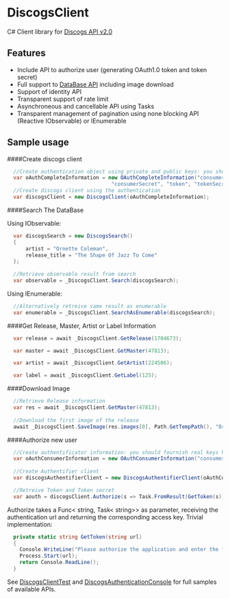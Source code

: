 # DiscogsClient

C# Client library for [Discogs API v2.0](https://www.discogs.com/developers/)

## Features
* Include API to authorize user (generating OAuth1.0 token and token secret)
* Full support to [DataBase API](https://www.discogs.com/developers/#page:database) including image download
* Support of identity API
* Transparent support of rate limit
* Asynchroneous and cancellable API using Tasks
* Transparent management of pagination using none blocking API (Reactive IObservable) or IEnumerable

## Sample usage

####Create discogs client

```C#
  //Create authentication object using private and public keys: you should fournish real keys here
  var oAuthCompleteInformation = new OAuthCompleteInformation("consumerKey", 
                                  "consumerSecret", "token", "tokenSecret");
  //Create discogs client using the authentication
  var discogsClient = new DiscogsClient(oAuthCompleteInformation);
```
####Search The DataBase

Using IObservable:
```C#
  var discogsSearch = new DiscogsSearch()
  {
      artist = "Ornette Coleman",
      release_title = "The Shape Of Jazz To Come"
  };
    
  //Retrieve observable result from search
  var observable = _DiscogsClient.Search(discogsSearch);
```

Using IEnumerable:
```C#
  //Alternatively retreive same result as enumerable 
  var enumerable = _DiscogsClient.SearchAsEnumerable(discogsSearch);
```

####Get Release, Master, Artist or Label Information
```C#
  var release = await _DiscogsClient.GetRelease(1704673);
```

```C#
  var master = await _DiscogsClient.GetMaster(47813);
```

```C#
  var artist = await _DiscogsClient.GetArtist(224506);
```

```C#
  var label = await _DiscogsClient.GetLabel(125);
```

####Download Image
```C#
  //Retrieve Release information
  var res = await _DiscogsClient.GetMaster(47813);
  
  //Download the first image of the release
  await _DiscogsClient.SaveImage(res.images[0], Path.GetTempPath(), "Ornette-TSOAJTC");
```

####Authorize new user
```C#
  //Create authentificator information: you should fournish real keys here
  var oAuthConsumerInformation = new OAuthConsumerInformation("consumerKey", "consumerSecret");
  
  //Create Authentifier client
  var discogsAuthentifierClient = new DiscogsAuthentifierClient(oAuthConsumerInformation);

  //Retreive Token and Token secret 
  var aouth = discogsClient.Authorize(s => Task.FromResult(GetToken(s))).Result;
```

Authorize takes a Func< string, Task< string>> as parameter, receiving the authentication url and returning the corresponding access key. Trivial implementation:

```C#
  private static string GetToken(string url)
  {
    Console.WriteLine("Please authorize the application and enter the final key in the console");
    Process.Start(url);
    return Console.ReadLine();
  }
```
See [DiscogsClientTest](https://github.com/David-Desmaisons/DiscogsClient/blob/master/DiscogsClient.Test/DiscogsClientTest.cs) and [DiscogsAuthenticationConsole](https://github.com/David-Desmaisons/DiscogsClient/blob/master/DiscogsAuthenticationConsole/Program.cs) for full samples of available APIs.
